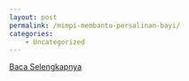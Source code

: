 ```yaml
---
layout: post
permalink: /mimpi-membantu-persalinan-bayi/
categories:
    - Uncategorized
---
```


[Baca Selengkapnya](/03)